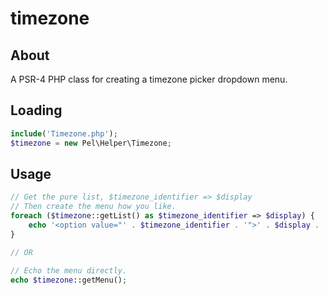 # timezone

## About

A PSR-4 PHP class for creating a timezone picker dropdown menu.

## Loading

```php
include('Timezone.php');
$timezone = new Pel\Helper\Timezone;
```

## Usage

```php
// Get the pure list, $timezone_identifier => $display
// Then create the menu how you like.
foreach ($timezone::getList() as $timezone_identifier => $display) {
    echo '<option value="' . $timezone_identifier . '">' . $display . '</option>';
}

// OR

// Echo the menu directly.
echo $timezone::getMenu();
```
